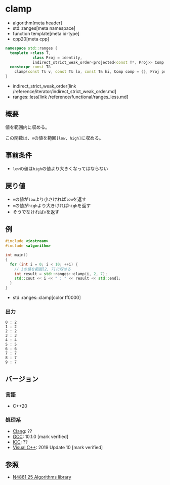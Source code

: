 # clamp
* algorithm[meta header]
* std::ranges[meta namespace]
* function template[meta id-type]
* cpp20[meta cpp]

```cpp
namespace std::ranges {
  template <class T,
            class Proj = identity,
            indirect_strict_weak_order<projected<const T*, Proj>> Comp = ranges::less>
  constexpr const T&
    clamp(const T& v, const T& lo, const T& hi, Comp comp = {}, Proj proj = {}); // (1) C++20
}
```
* indirect_strict_weak_order[link /reference/iterator/indirect_strict_weak_order.md]
* ranges::less[link /reference/functional/ranges_less.md]

## 概要
値を範囲内に収める。

この関数は、`v`の値を範囲`[low, high]`に収める。

## 事前条件
- `low`の値は`high`の値より大きくなってはならない

## 戻り値
- `v`の値が`low`より小さければ`low`を返す
- `v`の値が`high`より大きければ`high`を返す
- そうでなければ`v`を返す

## 例
```cpp example
#include <iostream>
#include <algorithm>

int main()
{
  for (int i = 0; i < 10; ++i) {
    // iの値を範囲[2, 7]に収める
    int result = std::ranges::clamp(i, 2, 7);
    std::cout << i << " : " << result << std::endl;
  }
}
```
* std::ranges::clamp[color ff0000]

### 出力
```
0 : 2
1 : 2
2 : 2
3 : 3
4 : 4
5 : 5
6 : 6
7 : 7
8 : 7
9 : 7
```

## バージョン
### 言語
- C++20

### 処理系
- [Clang](/implementation.md#clang): ??
- [GCC](/implementation.md#gcc): 10.1.0 [mark verified]
- [ICC](/implementation.md#icc): ??
- [Visual C++](/implementation.md#visual_cpp): 2019 Update 10 [mark verified]

## 参照
- [N4861 25 Algorithms library](https://timsong-cpp.github.io/cppwp/n4861/algorithms)
